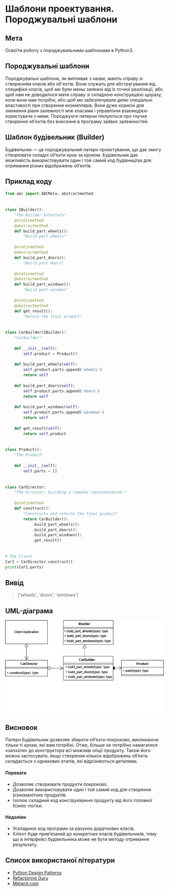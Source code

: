 
# Шаблони проектування. Породжувальні шаблони

## Мета

Освоїти роботу з породжувальними шаблонами в Python3.

## Породжувальні шаблони

 Породжувальні шаблони, як випливає з назви, мають справу зі створенням класів або об'єктів. Вони служать для абстрагування від специфіки класів, щоб ми були менш залежні від їх точної реалізації, або щоб нам не доводилося мати справу зі складною конструкцією щоразу, коли вони нам потрібні, або щоб ми забезпечували деякі спеціальні властивості при створення екземплярів. Вони дуже корисні для зниження рівня залежності між класами і управління взаємодією користувача з ними. Породжуючі патерни піклуються про гнучке створення об’єктів без внесення в програму зайвих залежностей.

## Шаблон будівельник (Builder)

Будівельник — це породжувальний патерн проектування, що дає змогу створювати складні об’єкти крок за кроком. Будівельник дає можливість використовувати один і той самий код будівництва для отримання різних відображень об’єктів.

## Приклад коду

```python
from abc import ABCMeta, abstractmethod


class IBuilder():
    "The Builder Interface"
    @staticmethod
    @abstractmethod
    def build_part_wheels():
        "Build part wheels"

    @staticmethod
    @abstractmethod
    def build_part_doors():
        "Build part doors"

    @staticmethod
    @abstractmethod
    def build_part_windows():
        "Build part windows"

    @staticmethod
    @abstractmethod
    def get_result():
        "Return the final product"


class CarBuilder(IBuilder):
    "CarBuilder"

    def __init__(self):
        self.product = Product()

    def build_part_wheels(self):
        self.product.parts.append('wheels')
        return self

    def build_part_doors(self):
        self.product.parts.append('doors')
        return self

    def build_part_windows(self):
        self.product.parts.append('windows')
        return self

    def get_result(self):
        return self.product


class Product():
    "The Product"

    def __init__(self):
        self.parts = []


class CarDirector:
    "The Director, building a complex representation."

    @staticmethod
    def construct():
        "Constructs and returns the final product"
        return CarBuilder()\
            .build_part_wheels()\
            .build_part_doors()\
            .build_part_windows()\
            .get_result()


# The Client
Car1 = CarDirector.construct()
print(Car1.parts)

```

## Вивід
>['wheels', 'doors', 'windows']

## UML-діаграма 

![builder_diagram](../images/builder_example.jpg)

## Висновок

Патерн Будівельник дозволяє збирати об’єкти покроково, викликаючи тільки ті кроки, які вам потрібні. Отже, більше не потрібно намагатися «запхати» до конструктора всі можливі опції продукту. Також його можна застосувати, якщо створення кількох відображень об’єкта складається з однакових етапів, які відрізняються деталями.
#### Переваги
* Дозволяє створювати продукти покроково.
* Дозволяє використовувати один і той самий код для створення різноманітних продуктів.
* Ізолює складний код конструювання продукту від його головної бізнес-логіки.
#### Недоліки
* Ускладнює код програми за рахунок додаткових класів.
* Клієнт буде прив’язаний до конкретних класів будівельників, тому що в інтерфейсі будівельника може не бути методу отримання результату.

## Список використаної літератури

* [Python Design Patterns](https://sbcode.net/python)
* [Refactoring Guru](https://refactoring.guru/uk/design-patterns/python)
* [Metanit.com](https://metanit.com)
